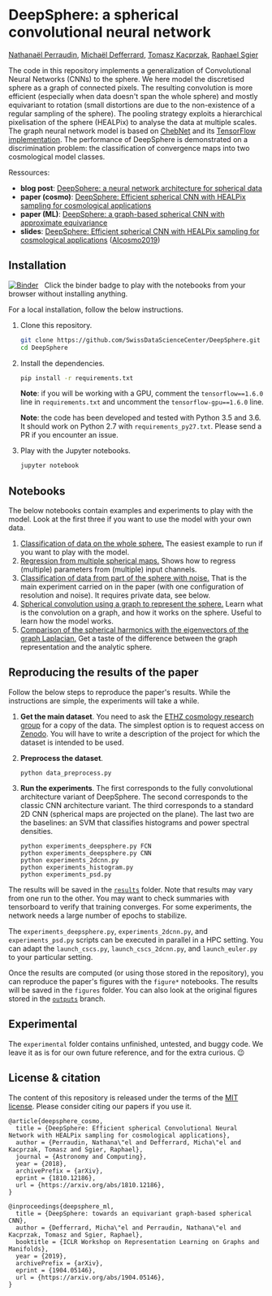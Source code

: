 # DeepSphere: a spherical convolutional neural network

[Nathanaël Perraudin][nath], [Michaël Defferrard][mdeff], [Tomasz Kacprzak][tomek], [Raphael Sgier][raphael]

[nath]: https://perraudin.info
[mdeff]: http://deff.ch
[tomek]: http://www.ipa.phys.ethz.ch/people/person-detail.MjEyNzM5.TGlzdC82NjQsNTkxMDczNDQw.html
[raphael]: http://www.ipa.phys.ethz.ch/people/person-detail.MTcyNDY3.TGlzdC82NjQsNTkxMDczNDQw.html

The code in this repository implements a generalization of Convolutional Neural Networks (CNNs) to the sphere.
We here model the discretised sphere as a graph of connected pixels.
The resulting convolution is more efficient (especially when data doesn't span the whole sphere) and mostly equivariant to rotation (small distortions are due to the non-existence of a regular sampling of the sphere).
The pooling strategy exploits a hierarchical pixelisation of the sphere (HEALPix) to analyse the data at multiple scales.
The graph neural network model is based on [ChebNet][gcnn_paper] and its [TensorFlow implementation][gcnn_code].
The performance of DeepSphere is demonstrated on a discrimination problem: the classification of convergence maps into two cosmological model classes.

Ressources:
* **blog post**: [DeepSphere: a neural network architecture for spherical data][blog]
* **paper (cosmo)**: [DeepSphere: Efficient spherical CNN with HEALPix sampling for cosmological applications][paper_cosmo]
* **paper (ML)**: [DeepSphere: a graph-based spherical CNN with approximate equivariance][paper_ml]
* **slides**: [DeepSphere: Efficient spherical CNN with HEALPix sampling for cosmological applications][slides] ([AIcosmo2019])

[blog]: https://datascience.ch/deepsphere-a-neural-network-architecture-for-spherical-data
[paper_cosmo]: https://arxiv.org/abs/1810.12186
[paper_ml]: https://arxiv.org/abs/1904.05146
[slides]: https://doi.org/10.5281/zenodo.3243380
[AIcosmo2019]: https://sites.google.com/site/aicosmo2019

[gcnn_paper]: https://arxiv.org/abs/1606.09375
[gcnn_code]: https://github.com/mdeff/cnn_graph/

## Installation

[![Binder](https://mybinder.org/badge_logo.svg)][binder_lab]
&nbsp; Click the binder badge to play with the notebooks from your browser without installing anything.

[binder_lab]: https://mybinder.org/v2/gh/SwissDataScienceCenter/DeepSphere/outputs?urlpath=lab

For a local installation, follow the below instructions.

1. Clone this repository.
   ```sh
   git clone https://github.com/SwissDataScienceCenter/DeepSphere.git
   cd DeepSphere
   ```

2. Install the dependencies.
   ```sh
   pip install -r requirements.txt
   ```

   **Note**: if you will be working with a GPU, comment the
   `tensorflow==1.6.0` line in `requirements.txt` and uncomment the
   `tensorflow-gpu==1.6.0` line.

   **Note**: the code has been developed and tested with Python 3.5 and 3.6.
   It should work on Python 2.7 with `requirements_py27.txt`.
   Please send a PR if you encounter an issue.

3. Play with the Jupyter notebooks.
   ```sh
   jupyter notebook
   ```

## Notebooks

The below notebooks contain examples and experiments to play with the model.
Look at the first three if you want to use the model with your own data.

1. [Classification of data on the whole sphere.][whole_sphere]
   The easiest example to run if you want to play with the model.
1. [Regression from multiple spherical maps.][regression_multichannels]
   Shows how to regress (multiple) parameters from (multiple) input channels.
1. [Classification of data from part of the sphere with noise.][part_sphere]
   That is the main experiment carried on in the paper (with one configuration of resolution and noise).
   It requires private data, see below.
1. [Spherical convolution using a graph to represent the sphere.][spherical_convolution]
   Learn what is the convolution on a graph, and how it works on the sphere.
   Useful to learn how the model works.
1. [Comparison of the spherical harmonics with the eigenvectors of the graph Laplacian.][spherical_vs_graph]
   Get a taste of the difference between the graph representation and the analytic sphere.

[whole_sphere]: https://nbviewer.jupyter.org/github/SwissDataScienceCenter/DeepSphere/blob/outputs/demo_whole_sphere.ipynb
[regression_multichannels]: https://nbviewer.jupyter.org/github/SwissDataScienceCenter/DeepSphere/blob/outputs/demo_regression_multichannels.ipynb
[part_sphere]: https://nbviewer.jupyter.org/github/SwissDataScienceCenter/DeepSphere/blob/outputs/demo_part_sphere.ipynb
[spherical_convolution]: https://nbviewer.jupyter.org/github/SwissDataScienceCenter/DeepSphere/blob/outputs/demo_spherical_convolution.ipynb
[spherical_vs_graph]: https://nbviewer.jupyter.org/github/SwissDataScienceCenter/DeepSphere/blob/outputs/demo_spherical_vs_graph.ipynb

## Reproducing the results of the paper

[cosmo_eth]: http://www.cosmology.ethz.ch

Follow the below steps to reproduce the paper's results.
While the instructions are simple, the experiments will take a while.

1. **Get the main dataset**.
   You need to ask the [ETHZ cosmology research group][cosmo_eth] for a copy of the data.
   The simplest option is to request access on [Zenodo](https://zenodo.org/record/1303272).
   You will have to write a description of the project for which the dataset is intended to be used.

2. **Preprocess the dataset**.
   ```
   python data_preprocess.py
   ```

3. **Run the experiments**.
   The first corresponds to the fully convolutional architecture variant of DeepSphere.
   The second corresponds to the classic CNN architecture variant.
   The third corresponds to a standard 2D CNN (spherical maps are projected on the plane).
   The last two are the baselines: an SVM that classifies histograms and power spectral densities.
   ```
   python experiments_deepsphere.py FCN
   python experiments_deepsphere.py CNN
   python experiments_2dcnn.py
   python experiments_histogram.py
   python experiments_psd.py
   ```

The results will be saved in the [`results`](results) folder.
Note that results may vary from one run to the other.
You may want to check summaries with tensorboard to verify that training converges.
For some experiments, the network needs a large number of epochs to stabilize.

The `experiments_deepsphere.py`, `experiments_2dcnn.py`, and `experiments_psd.py` scripts can be executed in parallel in a HPC setting.
You can adapt the `launch_cscs.py`, `launch_cscs_2dcnn.py`, and `launch_euler.py` to your particular setting.

Once the results are computed (or using those stored in the repository), you can reproduce the paper's figures with the `figure*` notebooks.
The results will be saved in the `figures` folder.
You can also look at the original figures stored in the [`outputs`](https://github.com/SwissDataScienceCenter/DeepSphere/tree/outputs/figures) branch.

## Experimental

The `experimental` folder contains unfinished, untested, and buggy code.
We leave it as is for our own future reference, and for the extra curious. :wink:

## License & citation

The content of this repository is released under the terms of the [MIT license](LICENCE.txt).
Please consider citing our papers if you use it.

```
@article{deepsphere_cosmo,
  title = {DeepSphere: Efficient spherical Convolutional Neural Network with HEALPix sampling for cosmological applications},
  author = {Perraudin, Nathana\"el and Defferrard, Micha\"el and Kacprzak, Tomasz and Sgier, Raphael},
  journal = {Astronomy and Computing},
  year = {2018},
  archivePrefix = {arXiv},
  eprint = {1810.12186},
  url = {https://arxiv.org/abs/1810.12186},
}
```

```
@inproceedings{deepsphere_ml,
  title = {DeepSphere: towards an equivariant graph-based spherical CNN},
  author = {Defferrard, Micha\"el and Perraudin, Nathana\"el and Kacprzak, Tomasz and Sgier, Raphael},
  booktitle = {ICLR Workshop on Representation Learning on Graphs and Manifolds},
  year = {2019},
  archivePrefix = {arXiv},
  eprint = {1904.05146},
  url = {https://arxiv.org/abs/1904.05146},
}
```
